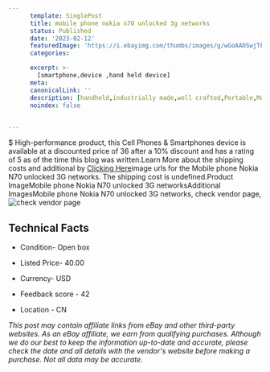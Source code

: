 ```yaml
---
      template: SinglePost
      title: mobile phone nokia n70 unlocked 3g networks
      status: Published
      date: '2023-02-12'
      featuredImage: 'https://i.ebayimg.com/thumbs/images/g/wGoAAOSwjTFjWkPO/s-l225.jpg'
      categories: 

      excerpt: >-
        [smartphone,device ,hand held device]
      meta:
      canonicalLink: ''
      description: [handheld,industrially made,well crafted,Portable,Mobile,Compact,Convenient,Lightweight,Maneuverable,Man-portable,Miniature,Carriable,Hand-held,Light,Holdable,Transportable,Mobile device,Pocket-sized,On-the-go,Wireless,Cordless,Compact size,Convenient size, smartphone,device ,hand held device]
      noindex: false

        
---
```

$
    High-performance product, this Cell Phones & Smartphones device is available at a discounted price of 36 after a 10% discount and has a rating of 5 as of the time this blog was written.Learn More about the shipping costs and additional by [Clicking Here](https://www.ebay.com/itm/314205618196?hash=item49281d4014%3Ag%3AwGoAAOSwjTFjWkPO&mkevt=1&mkcid=1&mkrid=711-53200-19255-0&campid=%253CePNCampaignId%253E&customid=%253CreferenceId%253E&toolid=10049)image urls for the Mobile phone Nokia N70 unlocked 3G networks. The shipping cost is undefined.Product ImageMobile phone Nokia N70 unlocked 3G networksAdditional ImagesMobile phone Nokia N70 unlocked 3G networks, check vendor page, ![check vendor page](https://origin-galleryplus.ebayimg.com/ws/web/314205618196_2_0_1/225x225.jpg,https://origin-galleryplus.ebayimg.com/ws/web/314205618196_3_0_1/225x225.jpg,https://origin-galleryplus.ebayimg.com/ws/web/314205618196_4_0_1/225x225.jpg,https://origin-galleryplus.ebayimg.com/ws/web/314205618196_5_0_1/225x225.jpg,https://origin-galleryplus.ebayimg.com/ws/web/314205618196_6_0_1/225x225.jpg,https://origin-galleryplus.ebayimg.com/ws/web/314205618196_7_0_1/225x225.jpg,https://origin-galleryplus.ebayimg.com/ws/web/314205618196_8_0_1/225x225.jpg,https://origin-galleryplus.ebayimg.com/ws/web/314205618196_9_0_1/225x225.jpg,https://origin-galleryplus.ebayimg.com/ws/web/314205618196_10_0_1/225x225.jpg,https://origin-galleryplus.ebayimg.com/ws/web/314205618196_11_0_1/225x225.jpg,https://origin-galleryplus.ebayimg.com/ws/web/314205618196_12_0_1/225x225.jpg)
    
    

 ## Technical Facts 



     
      

 - Condition- Open box 


      

 - Listed Price- 40.00 


      

 - Currency- USD 


      

 - Feedback score - 42 


      

 - Location - CN 


      
      

 *_This post may contain affiliate links from eBay and other third-party websites. As an eBay affiliate, we earn from qualifying purchases. Although we do our best to keep the information up-to-date and accurate, please check the date and all details with the vendor's website before making a purchase. Not all data may be accurate._*



    
    
    
    
    
